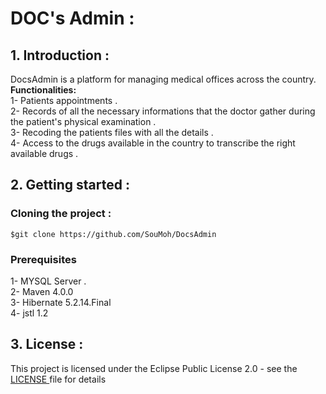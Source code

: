 # DOC's Admin :
## 1. Introduction :
DocsAdmin is  a platform for managing medical offices across the country. <br> 
**Functionalities:**<br>
 1- Patients appointments .<br>
 2- Records of all the necessary informations that the doctor gather during the patient's physical examination .<br>
 3- Recoding the patients files with all the details .<br>
 4- Access to the drugs available in the country to transcribe the right available drugs .<br>
## 2. Getting started : 
 ### Cloning the project : 
 `
 $git clone https://github.com/SouMoh/DocsAdmin
 `
 ### Prerequisites
 1- MYSQL Server .<br> 
 2- Maven 4.0.0 <br> 
 3-  Hibernate 5.2.14.Final <br>
 4- jstl 1.2<br>
 
## 3. License : 
This project is licensed under the Eclipse Public License 2.0  - see the [LICENSE ](https://github.com/SouMoh/DocsAdmin/blob/master/LICENSE) file for details
